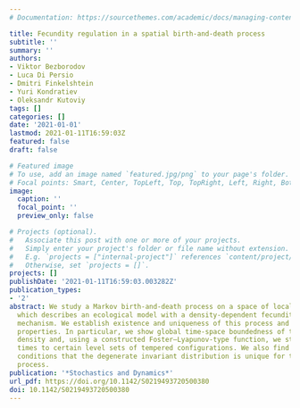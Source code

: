 ```yaml
---
# Documentation: https://sourcethemes.com/academic/docs/managing-content/

title: Fecundity regulation in a spatial birth-and-death process
subtitle: ''
summary: ''
authors:
- Viktor Bezborodov
- Luca Di Persio
- Dmitri Finkelshtein
- Yuri Kondratiev
- Oleksandr Kutoviy
tags: []
categories: []
date: '2021-01-01'
lastmod: 2021-01-11T16:59:03Z
featured: false
draft: false

# Featured image
# To use, add an image named `featured.jpg/png` to your page's folder.
# Focal points: Smart, Center, TopLeft, Top, TopRight, Left, Right, BottomLeft, Bottom, BottomRight.
image:
  caption: ''
  focal_point: ''
  preview_only: false

# Projects (optional).
#   Associate this post with one or more of your projects.
#   Simply enter your project's folder or file name without extension.
#   E.g. `projects = ["internal-project"]` references `content/project/deep-learning/index.md`.
#   Otherwise, set `projects = []`.
projects: []
publishDate: '2021-01-11T16:59:03.003282Z'
publication_types:
- '2'
abstract: We study a Markov birth-and-death process on a space of locally finite configurations,
  which describes an ecological model with a density-dependent fecundity regulation
  mechanism. We establish existence and uniqueness of this process and analyze its
  properties. In particular, we show global time-space boundedness of the population
  density and, using a constructed Foster–Lyapunov-type function, we study return
  times to certain level sets of tempered configurations. We also find sufficient
  conditions that the degenerate invariant distribution is unique for the considered
  process.
publication: '*Stochastics and Dynamics*'
url_pdf: https://doi.org/10.1142/S0219493720500380
doi: 10.1142/S0219493720500380
---
```

